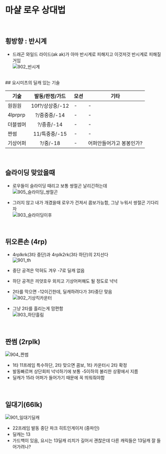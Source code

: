 

# 마샬 로우 상대법

<br>

## 횡방향 : 반시계
- 드래곤 와일드 라이드(ak ak)가 아마 반시계로 피해지고 이것저것 반시계로 피해질거임   
![902_반시계](https://github.com/user-attachments/assets/ab479fe3-2567-447f-aa91-8cbca44dbac7)


<br>
## 요시미츠의 딜캐 있는 기술

| 기술 | 발동/판정/가드 | 모션 | 기타 |
| ---- | :----------: | ---- | ---- |
| 원원원 | 10f?/상상중/-12 | - | - |
| 4lprprp | ?/중중중/-14 | - | - |
| 더블썸머 | ?/중중/-14 | - | - |
| 짠썸 | 11/특중중/-15 | - | - |
| 기상어퍼 | ?/중/-18 | - | 어퍼안들어가고 봉봉인가? |



<br>

## 슬라이딩 맞았을때
- 로우들이 슬라이딩 때리고 보통 쌍절곤 날리긴하는데   
![905_슬라이딩_쌍절곤](https://github.com/user-attachments/assets/da8cee4f-44ac-4283-abea-92c81a514aa9)

- 그러지 않고 내가 개겼을때 로우가 건져서 콤보가능함, 그냥 누워서 쌍절곤 기다리자   
![903_슬라이딩이후](https://github.com/user-attachments/assets/d9bee748-739e-4191-b445-303a831d94aa)


<br>

## 뒤오른손 (4rp)
- 4rplkrk(3타 중단)과 4rplk2rk(3타 하단)의 2지선다   
![901_th](https://github.com/user-attachments/assets/be1c1107-60c9-474e-9bb5-fd18868d2efb)
- 중단 공격은 막혀도 겨우 -7로 딜캐 없음
- 하단 공격은 끼얏호우 외치고 기상어퍼해도 될 정도로 넉넉

- 2타를 막으면 -12이긴한데, 딜캐하려다가 3타중단 맞음   
![902_기상킥카운터](https://github.com/user-attachments/assets/b7981ec7-b6c1-4664-b755-f96f119b4b2d)

- 그냥 2타를 흘리는게 맘편함   
![903_하단흘림](https://github.com/user-attachments/assets/10ad45f1-3393-4900-b9f7-765dd8b1938a)


<br>

## 짠썸 (2rplk)
![904_짠썸](https://github.com/user-attachments/assets/065377ce-510b-4348-912e-6dc605e26a43)
- 1타 11프레임 특수하단, 2타 맞으면 콤보, 1타 카운터시 2타 확정
- 발동빠르며 상단회피 넉넉하기에 보통 -5이하의 불리한 상황에서 지름
- 딜캐가 15라 어퍼가 들어가기 때문에 꼭 띄워줘야함

<br>

## 일대기(66lk) 

![901_일대기딜캐](https://github.com/user-attachments/assets/75c19b7f-7980-45d3-9e6a-bbfb2396679f)


- 22프레임 발동 중단 파크 히트인게이저 (중파인)
- 딜캐는 13
- 가드백이 있음, 요시는 13딜캐 리치가 길어서 괜찮은데 다른 캐릭들은 13딜캐 잘 들어가려나?

